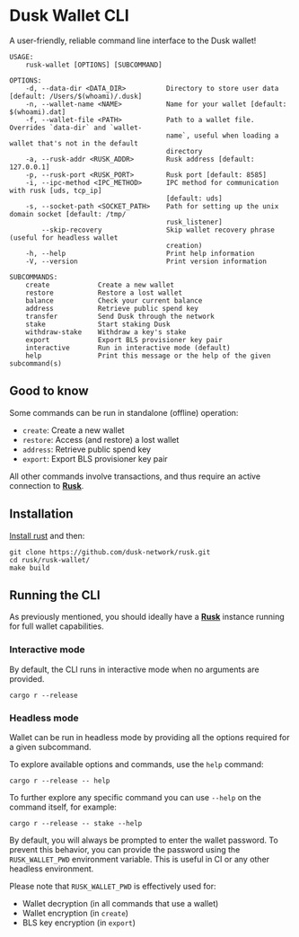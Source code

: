 # Dusk Wallet CLI

A user-friendly, reliable command line interface to the Dusk wallet!

```
USAGE:
    rusk-wallet [OPTIONS] [SUBCOMMAND]

OPTIONS:
    -d, --data-dir <DATA_DIR>          Directory to store user data [default: /Users/$(whoami)/.dusk]
    -n, --wallet-name <NAME>           Name for your wallet [default: $(whoami).dat]
    -f, --wallet-file <PATH>           Path to a wallet file. Overrides `data-dir` and `wallet-
                                       name`, useful when loading a wallet that's not in the default
                                       directory
    -a, --rusk-addr <RUSK_ADDR>        Rusk address [default: 127.0.0.1]
    -p, --rusk-port <RUSK_PORT>        Rusk port [default: 8585]
    -i, --ipc-method <IPC_METHOD>      IPC method for communication with rusk [uds, tcp_ip]
                                       [default: uds]
    -s, --socket-path <SOCKET_PATH>    Path for setting up the unix domain socket [default: /tmp/
                                       rusk_listener]
        --skip-recovery                Skip wallet recovery phrase (useful for headless wallet
                                       creation)
    -h, --help                         Print help information
    -V, --version                      Print version information

SUBCOMMANDS:
    create            Create a new wallet
    restore           Restore a lost wallet
    balance           Check your current balance
    address           Retrieve public spend key
    transfer          Send Dusk through the network
    stake             Start staking Dusk
    withdraw-stake    Withdraw a key's stake
    export            Export BLS provisioner key pair
    interactive       Run in interactive mode (default)
    help              Print this message or the help of the given subcommand(s)
```

## Good to know

Some commands can be run in standalone (offline) operation:
- `create`: Create a new wallet
- `restore`: Access (and restore) a lost wallet
- `address`: Retrieve public spend key
- `export`: Export BLS provisioner key pair

All other commands involve transactions, and thus require an active connection to [**Rusk**](https://github.com/dusk-network/rusk).

## Installation

[Install rust](https://www.rust-lang.org/tools/install) and then:

```
git clone https://github.com/dusk-network/rusk.git
cd rusk/rusk-wallet/
make build
```

## Running the CLI

As previously mentioned, you should ideally have a [**Rusk**](https://github.com/dusk-network/rusk) instance running for full wallet capabilities.

### Interactive mode

By default, the CLI runs in interactive mode when no arguments are provided.

```
cargo r --release
```

### Headless mode

Wallet can be run in headless mode by providing all the options required for a given subcommand. 

To explore available options and commands, use the `help` command:
```
cargo r --release -- help
```

To further explore any specific command you can use `--help` on the command itself, for example:
```
cargo r --release -- stake --help
```

By default, you will always be prompted to enter the wallet password. To prevent this behavior, you can provide the password using the `RUSK_WALLET_PWD` environment variable. This is useful in CI or any other headless environment.

Please note that `RUSK_WALLET_PWD` is effectively used for:
- Wallet decryption (in all commands that use a wallet)
- Wallet encryption (in `create`)
- BLS key encryption (in `export`)
